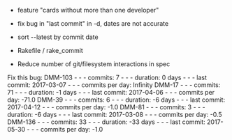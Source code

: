 - feature "cards without more than one developer"



- fix bug in "last commit" in -d, dates are not accurate
- sort --latest by commit date

- Rakefile / rake_commit
- Reduce number of git/filesystem interactions in spec

Fix this bug:
DMM-103 - - - commits: 7 - - - duration: 0 days - - - last commit: 2017-03-07 - - - commits per day: Infinity
DMM-17 - - - commits: 71 - - - duration: -1 days - - - last commit: 2017-04-06 - - - commits per day: -71.0
DMM-39 - - - commits: 6 - - - duration: -6 days - - - last commit: 2017-04-12 - - - commits per day: -1.0
DMM-81 - - - commits: 3 - - - duration: -6 days - - - last commit: 2017-03-08 - - - commits per day: -0.5
DMM-136 - - - commits: 33 - - - duration: -33 days - - - last commit: 2017-05-30 - - - commits per day: -1.0
